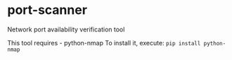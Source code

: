 # port-scanner
Network port availability verification tool

This tool requires - python-nmap
To install it, execute:
`pip install python-nmap`
